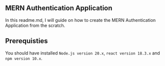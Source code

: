 ## MERN Authentication Application

In this readme.md, I will guide on how to create the MERN Authentication Application from the scratch.

## Prerequisties

You should have installed `Node.js version 20.x`, `react version 18.3.x` and `npm version 10.x`.
